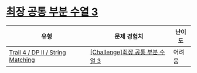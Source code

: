 # [최장 공통 부분 수열 3](https://www.codetree.ai/trails/complete/curated-cards/challenge-longest-common-sequence-3)

|유형|문제 경험치|난이도|
|---|---|---|
|[Trail 4 / DP II / String Matching](https://www.codetree.ai/trail-info/intermediate-low/)|[[Challenge]최장 공통 부분 수열 3](https://www.codetree.ai/trails/complete/curated-cards/challenge-longest-common-sequence-3/)|어려움|

